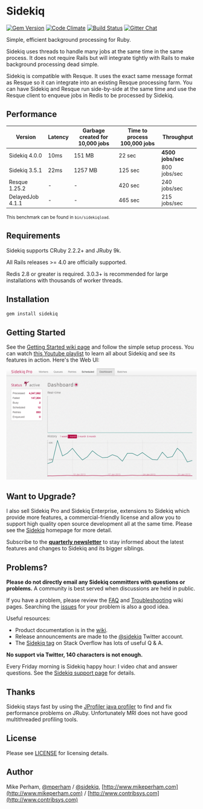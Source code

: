 Sidekiq
==============

[![Gem Version](https://badge.fury.io/rb/sidekiq.svg)](https://rubygems.org/gems/sidekiq)
[![Code Climate](https://codeclimate.com/github/mperham/sidekiq.svg)](https://codeclimate.com/github/mperham/sidekiq)
[![Build Status](https://travis-ci.org/mperham/sidekiq.svg)](https://travis-ci.org/mperham/sidekiq)
[![Gitter Chat](https://badges.gitter.im/mperham/sidekiq.svg)](https://gitter.im/mperham/sidekiq)


Simple, efficient background processing for Ruby.

Sidekiq uses threads to handle many jobs at the same time in the
same process.  It does not require Rails but will integrate tightly with
Rails to make background processing dead simple.

Sidekiq is compatible with Resque.  It uses the exact same
message format as Resque so it can integrate into an existing Resque processing farm.
You can have Sidekiq and Resque run side-by-side at the same time and
use the Resque client to enqueue jobs in Redis to be processed by Sidekiq.

Performance
---------------

Version |	Latency | Garbage created for 10,000 jobs	| Time to process 100,000 jobs |	Throughput
-----------------|------|---------|---------|------------------------
Sidekiq 4.0.0    | 10ms	| 151 MB  | 22 sec  | **4500 jobs/sec**
Sidekiq 3.5.1    | 22ms	| 1257 MB | 125 sec | 800 jobs/sec
Resque 1.25.2    |  -	  | -       | 420 sec | 240 jobs/sec
DelayedJob 4.1.1 |  -   | -       | 465 sec | 215 jobs/sec

<small>This benchmark can be found in `bin/sidekiqload`.</small>

Requirements
-----------------

Sidekiq supports CRuby 2.2.2+ and JRuby 9k.

All Rails releases >= 4.0 are officially supported.

Redis 2.8 or greater is required.  3.0.3+ is recommended for large
installations with thousands of worker threads.


Installation
-----------------

    gem install sidekiq


Getting Started
-----------------

See the [Getting Started wiki page](https://github.com/mperham/sidekiq/wiki/Getting-Started) and follow the simple setup process.
You can watch [this Youtube playlist](https://www.youtube.com/playlist?list=PLjeHh2LSCFrWGT5uVjUuFKAcrcj5kSai1) to learn all about
Sidekiq and see its features in action.  Here's the Web UI:

![Web UI](https://github.com/mperham/sidekiq/raw/master/examples/web-ui.png)


Want to Upgrade?
-------------------

I also sell Sidekiq Pro and Sidekiq Enterprise, extensions to Sidekiq which provide more
features, a commercial-friendly license and allow you to support high
quality open source development all at the same time.  Please see the
[Sidekiq](http://sidekiq.org/) homepage for more detail.

Subscribe to the **[quarterly newsletter](https://tinyletter.com/sidekiq)** to stay informed about the latest
features and changes to Sidekiq and its bigger siblings.


Problems?
-----------------

**Please do not directly email any Sidekiq committers with questions or problems.**  A community is best served when discussions are held in public.

If you have a problem, please review the [FAQ](https://github.com/mperham/sidekiq/wiki/FAQ) and [Troubleshooting](https://github.com/mperham/sidekiq/wiki/Problems-and-Troubleshooting) wiki pages.
Searching the [issues](https://github.com/mperham/sidekiq/issues) for your problem is also a good idea.

Useful resources:

* Product documentation is in the [wiki](https://github.com/mperham/sidekiq/wiki).
* Release announcements are made to the [@sidekiq](https://twitter.com/sidekiq) Twitter account.
* The [Sidekiq tag](https://stackoverflow.com/questions/tagged/sidekiq) on Stack Overflow has lots of useful Q &amp; A.

**No support via Twitter, 140 characters is not enough.**

Every Friday morning is Sidekiq happy hour: I video chat and answer questions.
See the [Sidekiq support page](http://sidekiq.org/support) for details.

Thanks
-----------------

Sidekiq stays fast by using the [JProfiler java profiler](http://www.ej-technologies.com/products/jprofiler/overview.html) to find and fix
performance problems on JRuby.  Unfortunately MRI does not have good multithreaded profiling tools.


License
-----------------

Please see [LICENSE](https://github.com/mperham/sidekiq/blob/master/LICENSE) for licensing details.


Author
-----------------

Mike Perham, [@mperham](https://twitter.com/mperham) / [@sidekiq](https://twitter.com/sidekiq), [http://www.mikeperham.com](http://www.mikeperham.com) / [http://www.contribsys.com](http://www.contribsys.com)
